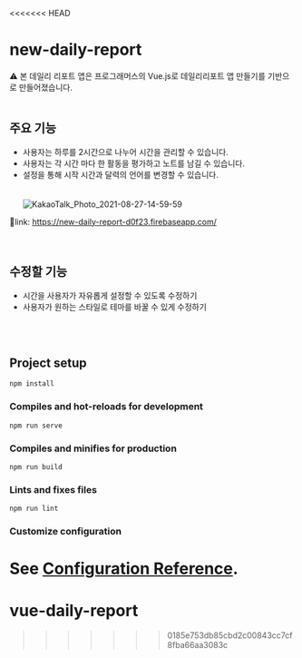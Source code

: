 <<<<<<< HEAD
# new-daily-report

⚠️ 본 데일리 리포트 앱은 프로그래머스의 Vue.js로 데일리리포트 앱 만들기를 기반으로 만들어졌습니다. 
<br/>
<br/>

## 주요 기능
+ 사용자는 하루를 2시간으로 나누어 시간을 관리할 수 있습니다.
+ 사용자는 각 시간 마다 한 활동을 평가하고 노트를 남길 수 있습니다.
+ 설정을 통해 시작 시간과 달력의 언어를 변경할 수 있습니다.<br><br><br>
![KakaoTalk_Photo_2021-08-27-14-59-59](https://user-images.githubusercontent.com/82802784/131079835-b4997222-e035-4d99-b847-f81bd83d8522.gif)

🔗link: https://new-daily-report-d0f23.firebaseapp.com/
<br><br><br>

## 수정할 기능
+ 시간을 사용자가 자유롭게 설정할 수 있도록 수정하기
+ 사용자가 원하는 스타일로 테마를 바꿀 수 있게 수정하기


<br><br>



## Project setup
```
npm install
```

### Compiles and hot-reloads for development
```
npm run serve
```

### Compiles and minifies for production
```
npm run build
```

### Lints and fixes files
```
npm run lint
```

### Customize configuration
See [Configuration Reference](https://cli.vuejs.org/config/).
=======
# vue-daily-report
>>>>>>> 0185e753db85cbd2c00843cc7cf8fba66aa3083c
